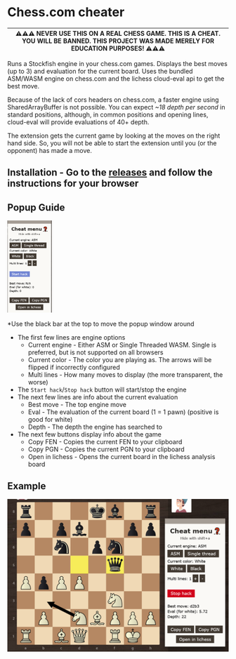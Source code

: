 # Chess.com cheater

| ⚠⚠⚠ NEVER USE THIS ON A REAL CHESS GAME. THIS IS A CHEAT. YOU WILL BE BANNED. THIS PROJECT WAS MADE MERELY FOR EDUCATION PURPOSES! ⚠⚠⚠ |
| --- |

Runs a Stockfish engine in your chess.com games. Displays the best moves (up to 3) and evaluation for the current board. Uses the bundled ASM/WASM engine on chess.com and the lichess cloud-eval api to get the best move.

Because of the lack of cors headers on chess.com, a faster engine using SharedArrayBuffer is not possible. You can expect *~18 depth per second* in standard positions, although, in common positions and opening lines, cloud-eval will provide evaluations of 40+ depth.

The extension gets the current game by looking at the moves on the right hand side. So, you will not be able to start the extension until you (or the opponent) has made a move.

## Installation - Go to the [releases](https://github.com/jameslinimk/chess-com-cheater/releases/latest) and follow the instructions for your browser

## Popup Guide

<img src="./imgs/Screenshot%202023-04-05%20at%2013-21-45%20Play%20Chess%20Online%20Against%20the%20Computer.png" width="20%" alt="Chess.com cheat menu">

*Use the black bar at the top to move the popup window around

- The first few lines are engine options
  - Current engine - Either ASM or Single Threaded WASM. Single is preferred, but is not supported on all browsers
  - Current color - The color you are playing as. The arrows will be flipped if incorrectly configured
  - Multi lines - How many moves to display (the more transparent, the worse)
- The `Start hack`/`Stop hack` button will start/stop the engine
- The next few lines are info about the current evaluation
  - Best move - The top engine move
  - Eval - The evaluation of the current board (1 = 1 pawn) (positive is good for white)
  - Depth - The depth the engine has searched to
- The next few buttons display info about the game
  - Copy FEN - Copies the current FEN to your clipboard
  - Copy PGN - Copies the current PGN to your clipboard
  - Open in lichess - Opens the current board in the lichess analysis board

## Example

![screenshot](./imgs/Screenshot%202023-04-05%20at%2013-22-22%20Play%20Chess%20Online%20Against%20the%20Computer.png)
